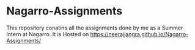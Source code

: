 # Nagarro-Assignments
This repository conatins all the assignments done by me as a Summer Intern at Nagarro.
It is Hosted on https://neerajjangra.github.io/Nagarro-Assignments/
